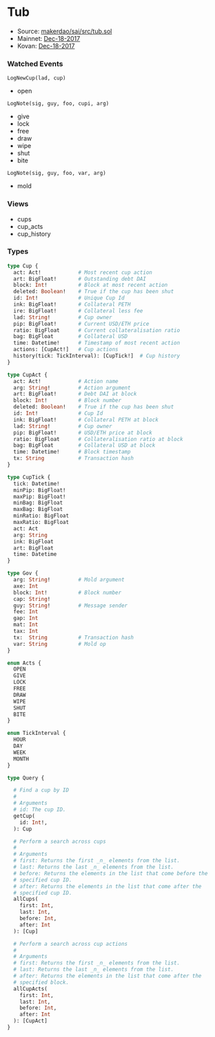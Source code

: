 # Tub

* Source: [makerdao/sai/src/tub.sol](https://github.com/makerdao/sai/blob/master/src/tub.sol)
* Mainnet: [Dec-18-2017](https://etherscan.io/address/0x448a5065aebb8e423f0896e6c5d525c040f59af3)
* Kovan: [Dec-18-2017](https://kovan.etherscan.io/address/0xa6bfc88aa5a5981a958f9bcb885fcb3db0bf941e)

### Watched Events

`LogNewCup(lad, cup)`

* open

`LogNote(sig, guy, foo, cupi, arg)`

* give
* lock
* free
* draw
* wipe
* shut
* bite

`LogNote(sig, guy, foo, var, arg)`

* mold

### Views

* cups
* cup_acts
* cup_history

### Types

```graphql
type Cup {
  act: Act!            # Most recent cup action
  art: BigFloat!       # Outstanding debt DAI
  block: Int!          # Block at most recent action
  deleted: Boolean!    # True if the cup has been shut
  id: Int!             # Unique Cup Id
  ink: BigFloat!       # Collateral PETH
  ire: BigFloat!       # Collateral less fee
  lad: String!         # Cup owner
  pip: BigFloat!       # Current USD/ETH price
  ratio: BigFloat      # Current collateralisation ratio
  bag: BigFloat        # Collateral USD
  time: Datetime!      # Timestamp of most recent action
  actions: [CupAct!]   # Cup actions
  history(tick: TickInterval): [CupTick!]  # Cup history
}

type CupAct {
  act: Act!            # Action name
  arg: String!         # Action argument
  art: BigFloat!       # Debt DAI at block
  block: Int!          # Block number
  deleted: Boolean!    # True if the cup has been shut
  id: Int!             # Cup Id
  ink: BigFloat!       # Collateral PETH at block
  lad: String!         # Cup owner
  pip: BigFloat!       # USD/ETH price at block
  ratio: BigFloat      # Collateralisation ratio at block
  bag: BigFloat        # Collateral USD at block
  time: Datetime!      # Block timestamp
  tx: String           # Transaction hash
}

type CupTick {
  tick: Datetime!
  minPip: BigFloat!
  maxPip: BigFloat!
  minBag: BigFloat
  maxBag: BigFloat
  minRatio: BigFloat
  maxRatio: BigFloat
  act: Act
  arg: String
  ink: BigFloat
  art: BigFloat
  time: Datetime
}

type Gov {
  arg: String!         # Mold argument
  axe: Int
  block: Int!          # Block number
  cap: String!
  guy: String!         # Message sender
  fee: Int
  gap: Int
  mat: Int
  tax: Int
  tx:  String          # Transaction hash
  var: String          # Mold op
}

enum Acts {
  OPEN
  GIVE
  LOCK
  FREE
  DRAW
  WIPE
  SHUT
  BITE
}

enum TickInterval {
  HOUR
  DAY
  WEEK
  MONTH
}

type Query {

  # Find a cup by ID
  #
  # Arguments
  # id: The cup ID.
  getCup(
    id: Int!,
  ): Cup

  # Perform a search across cups
  #
  # Arguments
  # first: Returns the first _n_ elements from the list.
  # last: Returns the last _n_ elements from the list.
  # before: Returns the elements in the list that come before the
  # specified cup ID.
  # after: Returns the elements in the list that come after the
  # specified cup ID.
  allCups(
    first: Int,
    last: Int,
    before: Int,
    after: Int
  ): [Cup]

  # Perform a search across cup actions
  #
  # Arguments
  # first: Returns the first _n_ elements from the list.
  # last: Returns the last _n_ elements from the list.
  # after: Returns the elements in the list that come after the
  # specified block.
  allCupActs(
    first: Int,
    last: Int,
    before: Int,
    after: Int
  ): [CupAct]
}
```
